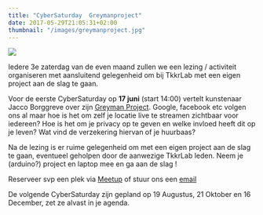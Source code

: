 ```yaml
---
title: "CyberSaturday  Greymanproject"
date: 2017-05-29T21:05:31+02:00
thumbnail: "/images/greymanproject.jpg"
---
```

![](/nieuws/greymanproject.jpg)

Iedere 3e zaterdag van de even maand zullen we een lezing / activiteit organiseren met aansluitend gelegenheid om bij TkkrLab met een eigen project aan de slag te gaan.

Voor de eerste CyberSaturday op **17 juni** (start 14:00) vertelt kunstenaar Jacco Borggreve over zijn [Greyman Project](https://greymanproject.com/). Google, facebook etc volgen ons al maar hoe is het om zelf je locatie live te streamen zichtbaar voor iedereen? Hoe is het om je privacy op te geven en welke invloed heeft dit op je leven? Wat vind de verzekering hiervan of je huurbaas?

Na de lezing is er ruime gelegenheid om met een eigen project aan de slag te gaan, eventueel geholpen door de aanwezige TkkrLab leden. Neem je (arduino?) project en laptop mee en ga aan de slag !

Reserveer svp een plek via [Meetup](https://www.meetup.com/tkkrlab/events/240368542/) of stuur ons een [email](mailto:bestuur@tkkrlab.nl)

De volgende CyberSaturday zijn gepland op 19 Augustus, 21 Oktober en 16 December, zet ze alvast in je agenda.

